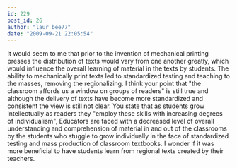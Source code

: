 ```yaml
---
id: 229
post_id: 26
author: "laur_bee77"
date: "2009-09-21 22:05:54"
---
```

It would seem to me that prior to the invention of mechanical printing presses the distribution of texts would vary from one another greatly, which would influence the overall learning of material in the texts by students. The ability to mechanically print texts led to standardized testing and teaching to the masses, removing the regionalizing. I think your point that "the classroom affords us a window on groups of readers" is still true and although the delivery of texts have become more standardized and consistent the view is still not clear. You state that as students grow intellectually as readers they "employ these skills with increasing degrees of individualism", Educators are faced with a decreased level of overall understanding and comprehension of material in and out of the classrooms by the students who stuggle to grow individually in the face of standardized testing and mass production of classroom textbooks. I wonder if it was more beneficial to have students learn from regional texts created by their teachers.
